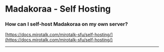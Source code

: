 # Madakoraa - Self Hosting

### How can I self-host Madakoraa on my own server?

[https://docs.mirotalk.com/mirotalk-sfu/self-hosting/](https://docs.mirotalk.com/mirotalk-sfu/self-hosting/)

---
